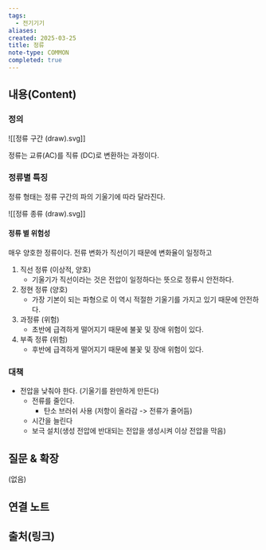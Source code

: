 ```yaml
---
tags:
  - 전기기기
aliases: 
created: 2025-03-25
title: 정류
note-type: COMMON
completed: true
---
```


## 내용(Content)

### 정의

![[정류 구간 (draw).svg]]

정류는 교류(AC)를 직류 (DC)로 변환하는 과정이다.

### 정류별 특징

정류 형태는 정류 구간의 파의 기울기에 따라 달라진다.

![[정류 종류 (draw).svg]]
#### 정류 별 위험성

매우 양호한 정류이다. 전류 변화가 직선이기 때문에 변화율이 일정하고 

1. 직선 정류 (이상적, 양호)
	- 기울기가 직선이라는 것은 전압이 일정하다는 뜻으로 정류시 안전하다.
2. 정현 정류 (양호)
	- 가장 기본이 되는 파형으로 이 역시 적절한 기울기를 가지고 있기 때문에 안전하다.
3. 과정류 (위험)
	- 초반에 급격하게 떨어지기 때문에 불꽃 및 장애 위험이 있다.
4. 부족 정류 (위험)
	- 후반에 급격하게 떨어지기 때문에 불꽃 및 장애 위험이 있다.


### 대책

- 전압을 낮춰야 한다. (기울기를 완만하게 만든다)
	- 전류를 줄인다.
		- 탄소 브러쉬 사용 (저항이 올라감 -> 전류가 줄어듬)
	- 시간을 늘린다
	- 보극 설치(생성 전압에 반대되는 전압을 생성시켜 이상 전압을 막음)



## 질문 & 확장

(없음)

## 연결 노트

## 출처(링크)

